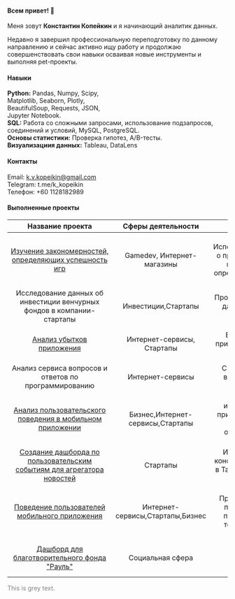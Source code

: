 #### Всем привет! 👋
Меня зовут **Константин Копейкин** и я начинающий аналитик данных.

Недавно я завершил профессиональную переподготовку по данному направлению и сейчас активно ищу работу и продолжаю совершенствовать свои навыки осваивая новые инструменты и выполняя pet-проекты.
#### Навыки
**Python:** Pandas, Numpy, Scipy, <br>
Matplotlib, Seaborn, Plotly, <br>
BeautifulSoup, Requests, JSON, <br>
Jupyter Notebook.<br>
**SQL:** Работа со сложными запросами,
использование подзапросов, соединений
и условий, MySQL, PostgreSQL.<br>
**Основы статистики:** Проверка гипотез, A/B-тесты.<br>
**Визуализациия данных:** Tableau, DataLens
#### Контакты
Email:    k.v.kopeikin@gmail.com <br>
Telegram: t.me/k_kopeikin <br>
Телефон:  +60 1128182989 
#### Выполненные проекты
|Название проекта|Сферы деятельности|Задачи проекта|Навыки и инструменты|
|:--------------:|:--------------:|:--------------:|:--------------:|
|[Изучение&nbsp;закономерностей, определяющих успешность игр](success_of_games)|Gamedev, Интернет-магазины|Используя&nbsp;исторические&nbsp;данные&nbsp; о продажах компьютерных игр, выявить закономерности, определяющие успешность игры |Matplotlib,&nbsp;NumPy,&nbsp;Pandas,&nbsp;Python, исследовательский анализ данных, описательная статистика, предобработка данных, проверка статистических гипотез|
|Исследование данных об инвестиции венчурных фондов в компании-стартапы|Инвестиции,Стартапы|Произвести различные выгрузки данных венчурных фондов с помощью SQL|PostgreSQL, SQL|
|[Анализ убытков приложения](Business_performance_analysis)|Интернет-сервисы, Стартапы|Выявить причины убытков приложения и помочь компании выйти в плюс.|Python, Matplotlib, Pandas,  Seaborn, когортный анализ, продуктовые метрики, юнит-экономика|
|Анализ сервиса вопросов и ответов по программированию|Интернет-сервисы|С помощью SQL расчитать и визуализировать ключевые метрики сервиса|PostgreSQL, SQL|
|[Анализ пользовательского поведения в мобильном приложении](sales_funnel)|Бизнес,Интернет-сервисы,Стартапы|На основе данных использования мобильного приложения проанализировать воронку продаж, а также оценить результаты A/A/B-тестирования |A/B-тестирование, Matplotlib, Pandas, Plotly, Python, Seaborn, визуализация данных, проверка статистических гипотез, продуктовые метрики, событийная аналитика|
|[Создание дашборда по пользовательским событиям для агрегатора новостей](Tableau/TED)|Стартапы|Исследовать историю TED-конференций и создать дашборд в Tableau на основе полученных данных|Tableau, построение дашбордов, продуктовые метрики|
| [Поведение пользователей мобильного приложения  ](users_patterns) | Интернет-сервисы,Стартапы,Бизнес|Проанализировать поведение пользователей мобильного приложения для выявления точек роста вовлеченности|Python, Pandas, Matplotlib, Seaborn,Plotly NumPy, событийная аналитика, исследовательский анализ данных, проверка статистических гипотез|
| [Дашборд для благотворительного фонда "Рауль"](DataLens/Raul)| Социальная сфера|Разработать дашборд отражающий динамику основных показателей деятельности|  Python, Pandas, DataLens|

<span style="color: grey;">This is grey text.</span>
